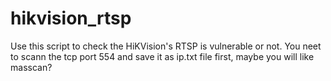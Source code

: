 # hikvision_rtsp
Use this script to check the HiKVision's RTSP is vulnerable or not.
You neet to scann the tcp port 554 and save it as ip.txt file first, maybe you will like masscan?
